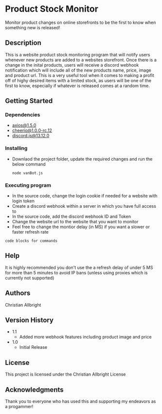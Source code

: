 # Product Stock Monitor
Monitor product changes on online storefronts to be the first to know when something new is released!

## Description

This is a website product stock monitoring program that will notify users whenever new products are added to a websites storefront. Once there is a change in the inital products, users will receive a discord webhook notification which will include all of the new products name, price, image and product url. This is a very useful tool when it comes to making a profit off of highy desired items with a limited stock, as users will be one of the first to know, especially if whatever is released comes at a random time.

## Getting Started

### Dependencies

* axios@1.5.0
* cheerio@1.0.0-rc.12
* discord.js@13.12.0

### Installing

* Downlaod the project folder, update the required changes and run the below command
    ```
    node vanBot.js
    ```

### Executing program

* In the source code, change the login cookie if needed for a website with login token
* Create a discord webhook within a server in which you have full access to
* In the source code, add the discord webhook ID and Token
* Change the website url to the website that you want to monitor
* Feel free to change the montior delay (in MS) if you want a slower or faster refresh rate
```
code blocks for commands
```

## Help

It is highly recommended you don't use the a refresh delay of under 5 MS for more than 5 minutes to avoid IP bans (unless using proxies which is currently not supported)

## Authors

Christian Allbright  

## Version History

* 1.1
    * Added more webhook features including product image and price
* 1.0
    * Initial Release

## License

This project is licensed under the Christian Allbright License

## Acknowledgments

Thank you to everyone who has used this and supporting my endeavors as a progammer!
